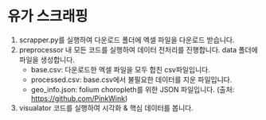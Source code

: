 # 유가 스크래핑

1. scrapper.py를 실행하여 다운로드 폴더에 엑셀 파일을 다운로드 받습니다.
2. preprocessor 내 모든 코드를 실행하여 데이터 전처리를 진행합니다. data 폴더에 파일을 생성합니다.
    - base.csv: 다운로드한 엑셀 파일을 모두 합친 csv파일입니다.
    - processed.csv: base.csv에서 불필요한 데이터를 지운 파일입니다.
    - geo_info.json: folium choropleth를 위한 JSON 파일입니다. (출처: https://github.com/PinkWink)
3. visualator 코드를 실행하여 시각화 & 핵심 데이터를 봅니다.
